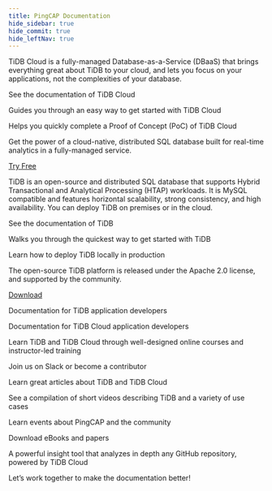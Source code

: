 ```yaml
---
title: PingCAP Documentation
hide_sidebar: true
hide_commit: true
hide_leftNav: true
---
```


<DocHomeContainer title="PingCAP Documentation" subTitle="Explore the how-to guides and references you need to use TiDB Cloud and TiDB, migrate data, and build your applications on the database.">

<DocHomeSection label="TiDB Cloud" anchor="tidb-cloud" id="tidb-cloud">

TiDB Cloud is a fully-managed Database-as-a-Service (DBaaS) that brings everything great about TiDB to your cloud, and lets you focus on your applications, not the complexities of your database.

<DocHomeCardContainer>

<DocHomeCard href="https://docs.pingcap.com/tidbcloud" icon="doc2" label="TiDB Cloud Docs">

See the documentation of TiDB Cloud

</DocHomeCard>

<DocHomeCard href="https://docs.pingcap.com/tidbcloud/tidb-cloud-quickstart" icon="cloud5" label="Get Started with TiDB Cloud">

Guides you through an easy way to get started with TiDB Cloud

</DocHomeCard>

<DocHomeCard href="https://docs.pingcap.com/tidbcloud/tidb-cloud-poc" icon="cloud3" label="Perform a PoC with TiDB Cloud">

Helps you quickly complete a Proof of Concept (PoC) of TiDB Cloud

</DocHomeCard>

</DocHomeCardContainer>

Get the power of a cloud-native, distributed SQL database built for real-time analytics in a fully-managed service.

<a href="https://tidbcloud.com/free-trial" class="button" target="_blank" referrerpolicy="no-referrer-when-downgrade">Try Free</a>

</DocHomeSection>

<DocHomeSection label="TiDB" anchor="tidb" id="tidb">

TiDB is an open-source and distributed SQL database that supports Hybrid Transactional and Analytical Processing (HTAP) workloads. It is MySQL compatible and features horizontal scalability, strong consistency, and high availability. You can deploy TiDB on premises or in the cloud.

<DocHomeCardContainer>

<DocHomeCard href="https://docs.pingcap.com/tidb/stable" icon="doc1" label="TiDB Docs">

See the documentation of TiDB

</DocHomeCard>

<DocHomeCard href="https://docs.pingcap.com/tidb/stable/quick-start-with-tidb" icon="doc5" label="Get Started with TiDB">

Walks you through the quickest way to get started with TiDB

</DocHomeCard>

<DocHomeCard href="https://docs.pingcap.com/tidb/stable/production-deployment-using-tiup" icon="cloud7" label="Deploy a Local TiDB Cluster">

Learn how to deploy TiDB locally in production

</DocHomeCard>

</DocHomeCardContainer>

The open-source TiDB platform is released under the Apache 2.0 license, and supported by the community.

<a href="https://en.pingcap.com/download/" class="button" target="_blank" referrerpolicy="no-referrer-when-downgrade">Download</a>

</DocHomeSection>

<DocHomeSection label="Developers" anchor="developers" id="developers">

<DocHomeCardContainer>

<DocHomeCard href="https://docs.pingcap.com/tidb/stable/dev-guide-overview" icon="doc8" label="Developer Guide">

Documentation for TiDB application developers

</DocHomeCard>

<DocHomeCard href="https://docs.pingcap.com/tidbcloud/dev-guide-overview" icon="cloud-dev" label="Developer Guide">

Documentation for TiDB Cloud application developers

</DocHomeCard>

</DocHomeCardContainer>

</DocHomeSection>

<DocHomeSection label="More resources" anchor="resources" id="resources">

<DocHomeCardContainer>

<DocHomeCard href="https://en.pingcap.com/education/" icon="cloud1" label="PingCAP Education">

Learn TiDB and TiDB Cloud through well-designed online courses and instructor-led training

</DocHomeCard>

<DocHomeCard href="https://en.pingcap.com/community/" icon="doc9" label="Community">

Join us on Slack or become a contributor

</DocHomeCard>

<DocHomeCard href="https://en.pingcap.com/blog/" icon="doc10" label="Blog Posts">

Learn great articles about TiDB and TiDB Cloud

</DocHomeCard>

<DocHomeCard href="https://en.pingcap.com/videos/" icon="doc11" label="Videos">

See a compilation of short videos describing TiDB and a variety of use cases

</DocHomeCard>

<DocHomeCard href="https://en.pingcap.com/event/" icon="events" label="Events">

Learn events about PingCAP and the community

</DocHomeCard>

<DocHomeCard href="https://en.pingcap.com/ebook-whitepaper/" icon="papers" label="eBooks & Papers">

Download eBooks and papers

</DocHomeCard>

<DocHomeCard href="https://ossinsight.io/" icon="ossinsight" label="OSS Insight">

A powerful insight tool that analyzes in depth any GitHub repository, powered by TiDB Cloud

</DocHomeCard>

<DocHomeCard href="https://github.com/pingcap/docs/blob/master/CONTRIBUTING.md" icon="contributor" label="Contribute">

Let’s work together to make the documentation better!

</DocHomeCard>

</DocHomeCardContainer>

</DocHomeSection>

</DocHomeContainer>
